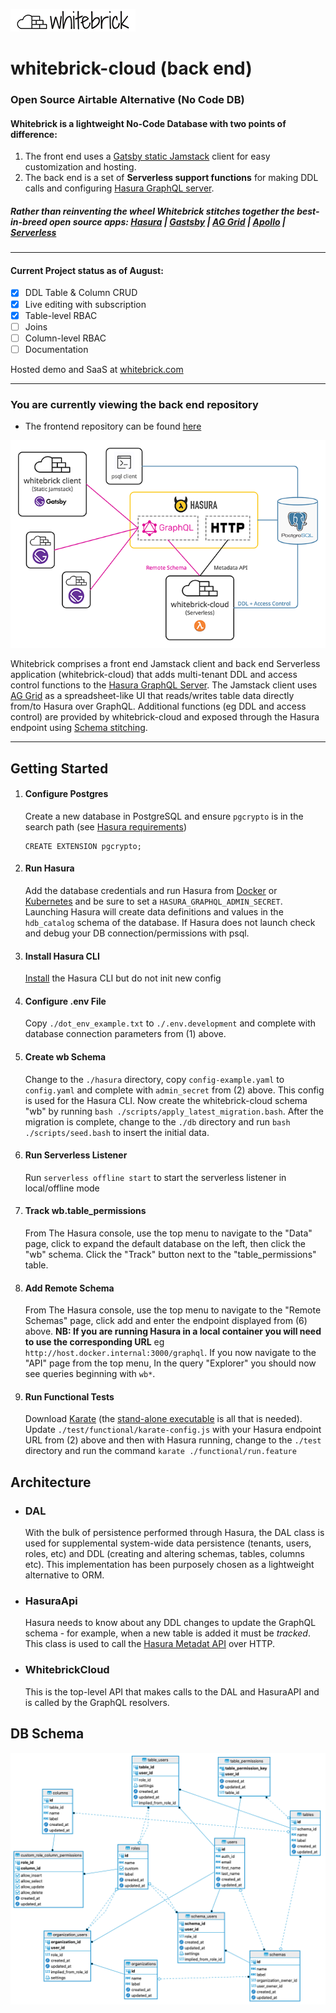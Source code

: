 [//]: # "START:COMMON_HEADER"

![whitebrick logo](doc/whitebrick-logo-horizontal-white-sm.png)

# whitebrick-cloud (back end)

### Open Source Airtable Alternative (No Code DB)

#### Whitebrick is a lightweight No-Code Database with two points of difference:

1. The front end uses a [Gatsby static Jamstack](https://www.gatsbyjs.com/) client for easy customization and hosting.
2. The back end is a set of **Serverless support functions** for making DDL calls and configuring [Hasura GraphQL server](https://hasura.io/).

##### Rather than reinventing the wheel Whitebrick stitches together the best-in-breed open source apps: [Hasura](https://hasura.io/) | [Gastsby](https://www.gatsbyjs.com/) | [AG Grid](https://ag-grid.com/) | [Apollo](https://www.apollographql.com/) | [Serverless](https://www.serverless.com/)

---

#### Current Project status as of August:

- [x] DDL Table & Column CRUD
- [x] Live editing with subscription
- [x] Table-level RBAC
- [ ] Joins
- [ ] Column-level RBAC
- [ ] Documentation

Hosted demo and SaaS at [whitebrick.com](https://whitebrick.com)

---

[//]: # "END:COMMON_HEADER"

### You are currently viewing the back end repository

- The frontend repository can be found [here](https://github.com/whitebrick/whitebrick)

[//]: # "START:COMMON_DESCRIPTION"

![whitebrick-cloud system diagram](doc/whitebrick-diagram.png)

Whitebrick comprises a front end Jamstack client and back end Serverless application (whitebrick-cloud) that adds multi-tenant DDL and access control functions to the [Hasura GraphQL Server](https://github.com/hasura/graphql-engine). The Jamstack client uses [AG Grid](https://ag-grid.com/) as a spreadsheet-like UI that reads/writes table data directly from/to Hasura over GraphQL. Additional functions (eg DDL and access control) are provided by whitebrick-cloud and exposed through the Hasura endpoint using [Schema stitching](https://hasura.io/docs/latest/graphql/core/remote-schemas/index.html).

---

[//]: # "END:COMMON_DESCRIPTION"

## Getting Started

1.  #### Configure Postgres

    Create a new database in PostgreSQL and ensure `pgcrypto` is in the search path
    (see [Hasura requirements](https://hasura.io/docs/latest/graphql/core/deployment/postgres-requirements.html))

    ```
    CREATE EXTENSION pgcrypto;
    ```

2.  #### Run Hasura

    Add the database credentials and run Hasura from [Docker](https://hasura.io/docs/latest/graphql/core/deployment/deployment-guides/docker.html#deployment-docker)
    or [Kubernetes](https://hasura.io/docs/latest/graphql/core/deployment/deployment-guides/kubernetes.html#deploy-kubernetes) and be sure to set a `HASURA_GRAPHQL_ADMIN_SECRET`.
    Launching Hasura will create data definitions and values in the `hdb_catalog` schema of the database.
    If Hasura does not launch check and debug your DB connection/permissions with psql.

3.  #### Install Hasura CLI

    [Install](https://hasura.io/docs/latest/graphql/core/hasura-cli/install-hasura-cli.html#install-hasura-cli) the Hasura CLI but do not init new config

4.  #### Configure .env File

    Copy `./dot_env_example.txt` to `./.env.development` and complete with database connection parameters from (1) above.

5.  #### Create wb Schema

    Change to the `./hasura` directory, copy `config-example.yaml` to `config.yaml` and complete with `admin_secret` from (2) above.
    This config is used for the Hasura CLI.
    Now create the whitebrick-cloud schema "wb" by running `bash ./scripts/apply_latest_migration.bash`.
    After the migration is complete, change to the `./db` directory and run `bash ./scripts/seed.bash` to insert the initial data.

6.  #### Run Serverless Listener

    Run `serverless offline start` to start the serverless listener in local/offline mode

7.  #### Track wb.table_permissions

    From The Hasura console, use the top menu to navigate to the "Data" page, click to expand the default database on the left, then click the "wb" schema.
    Click the "Track" button next to the "table_permissions" table.

8.  #### Add Remote Schema

    From The Hasura console, use the top menu to navigate to the "Remote Schemas" page, click add and enter the endpoint displayed from (6) above.
    **NB: If you are running Hasura in a local container you will need to use the corresponding URL** eg `http://host.docker.internal:3000/graphql`.
    If you now navigate to the "API" page from the top menu, In the query "Explorer" you should now see queries beginning with `wb*`.

9.  #### Run Functional Tests
    Download [Karate](https://github.com/intuit/karate#getting-started) (the [stand-alone executable](https://github.com/intuit/karate/wiki/ZIP-Release) is all that is needed).
    Update `./test/functional/karate-config.js` with your Hasura endpoint URL from (2) above and then with Hasura running, change to the `./test` directory and run the command `karate ./functional/run.feature`

## Architecture

- ### DAL

  With the bulk of persistence performed through Hasura, the DAL class is used for supplemental system-wide data persistence (tenants, users, roles, etc) and DDL (creating and altering schemas, tables, columns etc). This implementation has been purposely chosen as a lightweight alternative to ORM.

- ### HasuraApi

  Hasura needs to know about any DDL changes to update the GraphQL schema - for example, when a new table is added it must be _tracked_. This class is used to call the [Hasura Metadat API](https://hasura.io/docs/latest/graphql/core/api-reference/metadata-api/index.html) over HTTP.

- ### WhitebrickCloud
  This is the top-level API that makes calls to the DAL and HasuraAPI and is called by the GraphQL resolvers.

## DB Schema

![whitebrick-cloud DB ERD](doc/whitebrick-db-erd.png)
